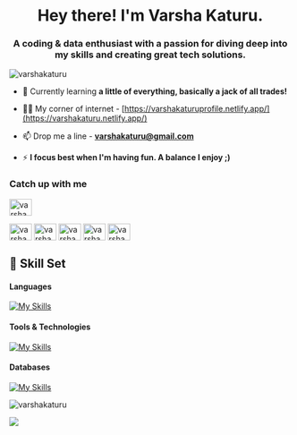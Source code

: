 <h1 align="center">Hey there! I'm Varsha Katuru.</h1>
<h3 align="center">A coding & data enthusiast with a passion for diving deep into my skills and creating great tech solutions.</h3>

<p align="left"> <img src="https://komarev.com/ghpvc/?username=varshakaturu&label=Profile%20views&color=0e75b6&style=flat" alt="varshakaturu" /> </p>

- 🌱 Currently learning **a little of everything, basically a jack of all trades!**

- 👨‍💻 My corner of internet - [https://varshakaturuprofile.netlify.app/](https://varshakaturu.netlify.app/)

- 📫 Drop me a line - **varshakaturu@gmail.com**

- ⚡ **I focus best when I'm having fun. A balance I enjoy ;)**

<h3 align="left">Catch up with me</h3>
<p align="left">
<a href="https://linkedin.com/in/varshakaturu" target="blank"><img align="center" src="https://raw.githubusercontent.com/rahuldkjain/github-profile-readme-generator/master/src/images/icons/Social/linked-in-alt.svg" alt="varshakaturu" height="30" width="40" /></a>

<a href="https://www.hackerrank.com/varshakaturu" target="blank"><img align="center" src="https://raw.githubusercontent.com/rahuldkjain/github-profile-readme-generator/master/src/images/icons/Social/hackerrank.svg" alt="varshakaturu" height="30" width="40" /></a>
<a href="https://codeforces.com/profile/varshakaturu" target="blank"><img align="center" src="https://raw.githubusercontent.com/rahuldkjain/github-profile-readme-generator/master/src/images/icons/Social/codeforces.svg" alt="varshakaturu" height="30" width="40" /></a>
<a href="https://www.leetcode.com/varshakaturu" target="blank"><img align="center" src="https://raw.githubusercontent.com/rahuldkjain/github-profile-readme-generator/master/src/images/icons/Social/leet-code.svg" alt="varshakaturu" height="30" width="40" /></a>
<a href="https://auth.geeksforgeeks.org/user/varshakaturu" target="blank"><img align="center" src="https://raw.githubusercontent.com/rahuldkjain/github-profile-readme-generator/master/src/images/icons/Social/geeks-for-geeks.svg" alt="varshakaturu" height="30" width="40" /></a>
<a href="https://www.codechef.com/users/varshakaturu" target="blank"><img align="center" src="https://cdn.jsdelivr.net/npm/simple-icons@3.1.0/icons/codechef.svg" alt="varshakaturu" height="30" width="40" /></a>
</p>

## 🧠 Skill Set
<h4 align="left">Languages</h4>

[![My Skills](https://skillicons.dev/icons?i=java,python,c,html,css,js)](https://skillicons.dev)

<h4 align="left">Tools & Technologies</h4>

[![My Skills](https://skillicons.dev/icons?i=react,aws,tensorflow,git,github,opencv,postman)](https://skillicons.dev)

<h4 align="left">Databases</h4>

[![My Skills](https://skillicons.dev/icons?i=mysql,mongodb,firebase)](https://skillicons.dev)



<p><img align="left" src="https://github-readme-stats.vercel.app/api/top-langs?username=varshakaturu&show_icons=true&locale=en&layout=compact" alt="varshakaturu" /></p><br>

![](https://nirzak-streak-stats.vercel.app/?user=varshakaturu&theme=light&hide_border=false)<br/>
